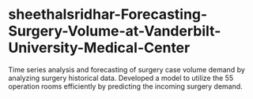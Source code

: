 # sheethalsridhar-Forecasting-Surgery-Volume-at-Vanderbilt-University-Medical-Center
Time series analysis and forecasting of surgery case volume demand by analyzing surgery historical data. Developed a model to utilize the 55 operation rooms efficiently by predicting the incoming surgery demand.

